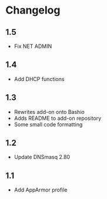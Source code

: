 # Changelog

## 1.5

- Fix NET ADMIN

## 1.4

- Add DHCP functions

## 1.3

- Rewrites add-on onto Bashio
- Adds README to add-on repository
- Some small code formatting

## 1.2

- Update DNSmasq 2.80

## 1.1

- Add AppArmor profile
